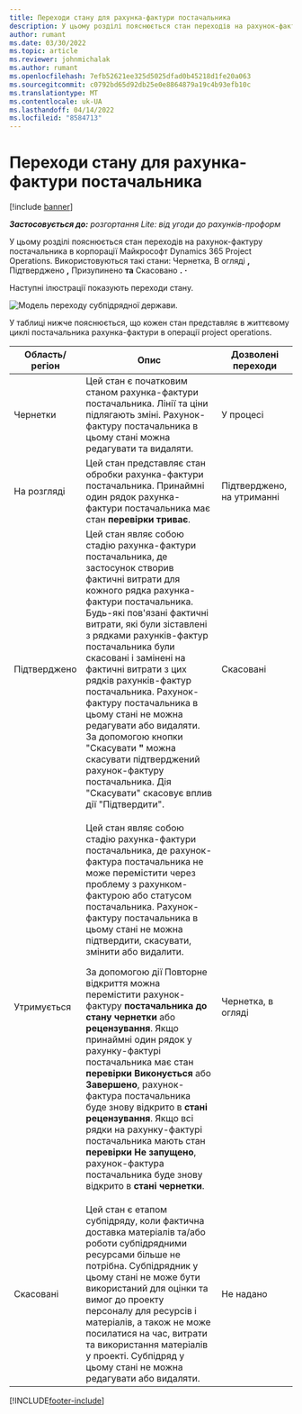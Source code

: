 ```yaml
---
title: Переходи стану для рахунка-фактури постачальника
description: У цьому розділі пояснюється стан переходів на рахунок-фактуру постачальника в корпорації Майкрософт Dynamics 365 Project Operations.
author: rumant
ms.date: 03/30/2022
ms.topic: article
ms.reviewer: johnmichalak
ms.author: rumant
ms.openlocfilehash: 7efb52621ee325d5025dfad0b45218d1fe20a063
ms.sourcegitcommit: c0792bd65d92db25e0e8864879a19c4b93efb10c
ms.translationtype: MT
ms.contentlocale: uk-UA
ms.lasthandoff: 04/14/2022
ms.locfileid: "8584713"
---
```

# <a name="state-transitions-on-a-vendor-invoice"></a>Переходи стану для рахунка-фактури постачальника

[!include [banner](../../includes/dataverse-preview.md)]

_**Застосовується до:** розгортання Lite: від угоди до рахунків-проформ_

У цьому розділі пояснюється стан переходів на рахунок-фактуру постачальника в корпорації Майкрософт Dynamics 365 Project Operations. Використовуються такі стани: Чернетка, В огляді **,** Підтверджено **,** Призупинено **та** Скасовано **.** **·**

Наступні ілюстрації показують переходи стану.

![Модель переходу субпідрядної держави.](../media/VI_State_Model.jpg)

У таблиці нижче пояснюється, що кожен стан представляє в життєвому циклі постачальника рахунка-фактури в операції project operations.

| Область/регіон | Опис | Дозволені переходи |
| --- | --- | --- |
| Чернетки | Цей стан є початковим станом рахунка-фактури постачальника. Лінії та ціни підлягають зміні. Рахунок-фактуру постачальника в цьому стані можна редагувати та видаляти. | У процесі |
| На розгляді | Цей стан представляє стан обробки рахунка-фактури постачальника. Принаймні один рядок рахунка-фактури постачальника має стан **перевірки триває**. | Підтверджено, на утриманні |
| Підтверджено | Цей стан являє собою стадію рахунка-фактури постачальника, де застосунок створив фактичні витрати для кожного рядка рахунка-фактури постачальника. Будь-які пов'язані фактичні витрати, які були зіставлені з рядками рахунків-фактур постачальника були скасовані і замінені на фактичні витрати з цих рядків рахунків-фактур постачальника. Рахунок-фактуру постачальника в цьому стані не можна редагувати або видаляти. За допомогою кнопки "Скасувати **"** можна скасувати підтверджений рахунок-фактуру постачальника. Дія "Скасувати" скасовує вплив дії "Підтвердити". | Скасовані |
| Утримується | <p>Цей стан являє собою стадію рахунка-фактури постачальника, де рахунок-фактура постачальника не може перемістити через проблему з рахунком-фактурою або статусом постачальника. Рахунок-фактуру постачальника в цьому стані не можна підтвердити, скасувати, змінити або видалити.</p><p>За допомогою дії Повторне відкриття можна перемістити рахунок-фактуру **постачальника до стану чернетки** або **рецензування**. Якщо принаймні один рядок у рахунку-фактурі постачальника має стан **перевірки Виконується** або **Завершено**, рахунок-фактура постачальника буде знову відкрито в **стані рецензування**. Якщо всі рядки на рахунку-фактурі постачальника мають стан **перевірки Не запущено**, рахунок-фактура постачальника буде знову відкрито в **стані чернетки**.</p> | Чернетка, в огляді |
| Скасовані | Цей стан є етапом субпідряду, коли фактична доставка матеріалів та/або роботи субпідрядними ресурсами більше не потрібна. Субпідрядник у цьому стані не може бути використаний для оцінки та вимог до проекту персоналу для ресурсів і матеріалів, а також не може посилатися на час, витрати та використання матеріалів у проекті. Субпідряд у цьому стані не можна редагувати або видаляти. | Не надано |

[!INCLUDE[footer-include](../../includes/footer-banner.md)]
